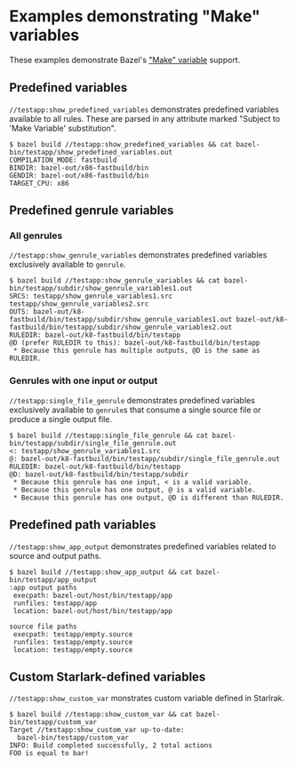 # Examples demonstrating "Make" variables

These examples demonstrate Bazel's ["Make"
variable](https://docs.bazel.build/versions/master/be/make-variables.html)
support.

## Predefined variables
`//testapp:show_predefined_variables` demonstrates predefined variables
available to all rules. These are parsed in any attribute marked "Subject to
'Make Variable' substitution".
```
$ bazel build //testapp:show_predefined_variables && cat bazel-bin/testapp/show_predefined_variables.out
COMPILATION_MODE: fastbuild
BINDIR: bazel-out/x86-fastbuild/bin
GENDIR: bazel-out/x86-fastbuild/bin
TARGET_CPU: x86
```

## Predefined genrule variables

### All genrules
`//testapp:show_genrule_variables` demonstrates predefined variables exclusively
available to `genrule`.
```
$ bazel build //testapp:show_genrule_variables && cat bazel-bin/testapp/subdir/show_genrule_variables1.out
SRCS: testapp/show_genrule_variables1.src testapp/show_genrule_variables2.src
OUTS: bazel-out/k8-fastbuild/bin/testapp/subdir/show_genrule_variables1.out bazel-out/k8-fastbuild/bin/testapp/subdir/show_genrule_variables2.out
RULEDIR: bazel-out/k8-fastbuild/bin/testapp
@D (prefer RULEDIR to this): bazel-out/k8-fastbuild/bin/testapp
 * Because this genrule has multiple outputs, @D is the same as RULEDIR.
```

### Genrules with one input or output
`//testapp:single_file_genrule` demonstrates predefined variables exclusively
available to `genrule`s that consume a single source file or produce a single
output file.
```
$ bazel build //testapp:single_file_genrule && cat bazel-bin/testapp/subdir/single_file_genrule.out
<: testapp/show_genrule_variables1.src
@: bazel-out/k8-fastbuild/bin/testapp/subdir/single_file_genrule.out
RULEDIR: bazel-out/k8-fastbuild/bin/testapp
@D: bazel-out/k8-fastbuild/bin/testapp/subdir
 * Because this genrule has one input, < is a valid variable.
 * Because this genrule has one output, @ is a valid variable.
 * Because this genrule has one output, @D is different than RULEDIR.
```

## Predefined path variables
`//testapp:show_app_output` demonstrates predefined variables related to source
and output paths.
```
$ bazel build //testapp:show_app_output && cat bazel-bin/testapp/app_output
:app output paths
 execpath: bazel-out/host/bin/testapp/app
 runfiles: testapp/app
 location: bazel-out/host/bin/testapp/app

source file paths
 execpath: testapp/empty.source
 runfiles: testapp/empty.source
 location: testapp/empty.source
```

## Custom Starlark-defined variables
`//testapp:show_custom_var` monstrates custom variable defined in Starlrak.
```
$ bazel build //testapp:show_custom_var && cat bazel-bin/testapp/custom_var
Target //testapp:show_custom_var up-to-date:
  bazel-bin/testapp/custom_var
INFO: Build completed successfully, 2 total actions
FOO is equal to bar!
```

